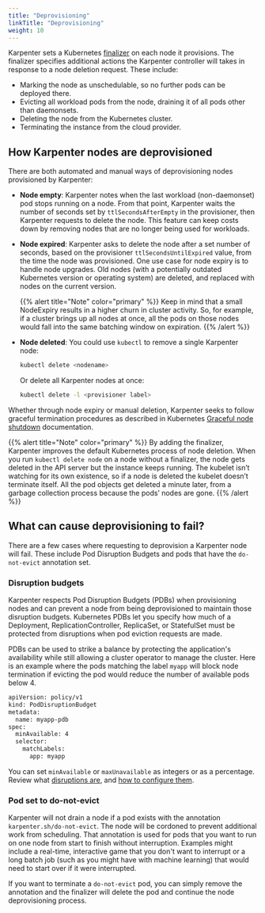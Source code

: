 ```yaml
---
title: "Deprovisioning"
linkTitle: "Deprovisioning"
weight: 10
---
```


Karpenter sets a Kubernetes [finalizer](https://kubernetes.io/docs/concepts/overview/working-with-objects/finalizers/) on each node it provisions.
The finalizer specifies additional actions the Karpenter controller will takes in response to a node deletion request.
These include:

* Marking the node as unschedulable, so no further pods can be deployed there.
* Evicting all workload pods from the node, draining it of all pods other than daemonsets.
* Deleting the node from the Kubernetes cluster.
* Terminating the instance from the cloud provider.

## How Karpenter nodes are deprovisioned

There are both automated and manual ways of deprovisioning nodes provisioned by Karpenter:

* **Node empty**: Karpenter notes when the last workload (non-daemonset) pod stops running on a node. From that point, Karpenter waits the number of seconds set by `ttlSecondsAfterEmpty`  in the provisioner, then Karpenter requests to delete the node. This feature can keep costs down by removing nodes that are no longer being used for workloads.
* **Node expired**: Karpenter asks to delete the node after a set number of seconds, based on the provisioner `ttlSecondsUntilExpired`  value, from the time the node was provisioned. One use case for node expiry is to handle node upgrades. Old nodes (with a potentially outdated Kubernetes version or operating system) are deleted, and replaced with nodes on the current version.

    {{% alert title="Note" color="primary" %}}
    Keep in mind that a small NodeExpiry results in a higher churn in cluster activity. So, for example, if a cluster brings up all nodes at once, all the pods on those nodes would fall into the same batching window on expiration.
    {{% /alert %}}
    
* **Node deleted**: You could use `kubectl` to remove a single Karpenter node:

    ```bash
    kubectl delete <nodename>
    ```

    Or delete all Karpenter nodes at once:

    ```bash
    kubectl delete -l <provisioner label>
 
    ```

Whether through node expiry or manual deletion, Karpenter seeks to follow graceful termination procedures as described in Kubernetes [Graceful node shutdown](https://kubernetes.io/docs/concepts/architecture/nodes/#graceful-node-shutdow) documentation.

{{% alert title="Note" color="primary" %}}
By adding the finalizer, Karpenter improves the default Kubernetes process of node deletion.
When you run `kubectl delete node` on a node without a finalizer, the node gets deleted in the API server but the instance keeps running.
The kubelet isn’t watching for its own existence, so if a node is deleted the kubelet doesn’t terminate itself.
All the pod objects get deleted a minute later, from a garbage collection process because the pods’ nodes are gone.
{{% /alert %}}

## What can cause deprovisioning to fail?

There are a few cases where requesting to deprovision a Karpenter node will fail. These include Pod Disruption Budgets and pods that have the `do-not-evict` annotation set.

### Disruption budgets

Karpenter respects Pod Disruption Budgets (PDBs) when provisioning nodes and can prevent a node from being deprovisioned to maintain those disruption budgets.
Kubernetes PDBs let you specify how much of a Deployment, ReplicationController, ReplicaSet, or StatefulSet must be protected from disruptions when pod eviction requests are made. 

PDBs can be used to strike a balance by protecting the application's availability while still allowing a cluster operator to manage the cluster.
Here is an example where the pods matching the label `myapp` will block node termination if evicting the pod would reduce the number of available pods below 4.

```bash
apiVersion: policy/v1
kind: PodDisruptionBudget
metadata:
  name: myapp-pdb
spec:
  minAvailable: 4
  selector:
    matchLabels:
      app: myapp
```

You can set `minAvailable` or `maxUnavailable` as integers or as a percentage.
Review what [disruptions are](https://kubernetes.io/docs/concepts/workloads/pods/disruptions/), and [how to configure them](https://kubernetes.io/docs/tasks/run-application/configure-pdb/).

### Pod set to do-not-evict

Karpenter will not drain a node if a pod exists with the annotation `karpenter.sh/do-not-evict`.
The node will be cordoned to prevent additional work from scheduling.
That annotation is used for pods that you want to run on one node from start to finish without interruption.
Examples might include a real-time, interactive game that you don't want to interrupt or a long batch job (such as you might have with machine learning) that would need to start over if it were interrupted.

If you want to terminate a `do-not-evict` pod, you can simply remove the annotation and the finalizer will delete the pod and continue the node deprovisioning process.

